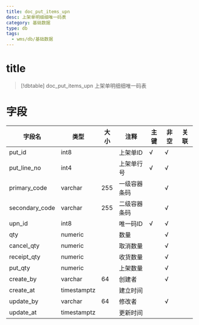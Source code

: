 ```yaml
---
title: doc_put_items_upn
desc: 上架单明细细唯一码表
category: 基础数据
type: db
tags:
  - wms/db/基础数据
---
```


# title
>[!dbtable] doc_put_items_upn
> 上架单明细细唯一码表

# 字段
| 字段名 | 类型 | 大小 | 注释 | 主键 | 非空 | 关联 |
| --- | --- | --- | --- | --- | --- | --- |
| put_id | int8 |  | 上架单ID | √ | √ |  |
| put_line_no | int4 |  | 上架单行号 | √ | √ |  |
| primary_code | varchar | 255 | 一级容器条码 |  | √ |  |
| secondary_code | varchar | 255 | 二级容器条码 |  | √ |  |
| upn_id | int8 |  | 唯一码ID | √ | √ |  |
| qty | numeric |  | 数量 |  | √ |  |
| cancel_qty | numeric |  | 取消数量 |  | √ |  |
| receipt_qty | numeric |  | 收货数量 |  | √ |  |
| put_qty | numeric |  | 上架数量 |  | √ |  |
| create_by | varchar | 64 | 创建者 |  | √ |  |
| create_at | timestamptz |  | 建立时间 |  |  |  |
| update_by | varchar | 64 | 修改者 |  | √ |  |
| update_at | timestamptz |  | 更新时间 |  |  |  |

